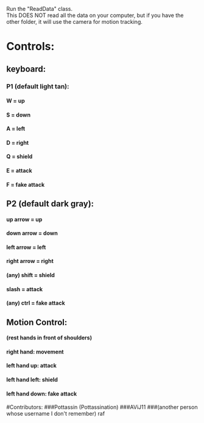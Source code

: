 Run the "ReadData" class.  
This DOES NOT read all the data on your computer, but if you have the other folder, it will use the camera for motion tracking.  
  
# Controls:
## keyboard:
### P1 (default light tan):  
#### W = up  
#### S = down  
#### A = left  
#### D = right  
#### Q = shield  
#### E = attack  
#### F = fake attack  
## P2 (default dark gray):  
#### up arrow = up  
#### down arrow = down  
#### left arrow = left  
#### right arrow = right  
#### (any) shift = shield  
#### slash = attack  
#### (any) ctrl = fake attack  
## Motion Control:  
#### (rest hands in front of shoulders)  
#### right hand: movement  
#### left hand up: attack  
#### left hand left: shield  
#### left hand down: fake attack  
  
  

#Contributors:
###Pottassin (Pottassination)
###AViJ11
###(another person whose username I don't remember) raf
